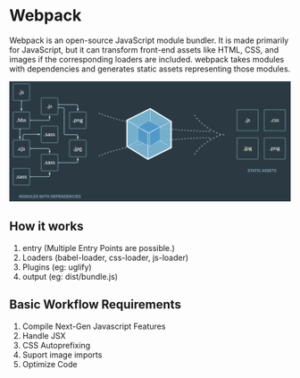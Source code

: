 # Webpack

Webpack is an open-source JavaScript module bundler. It is made primarily for JavaScript, but it can transform front-end assets like HTML, CSS, and images if the corresponding loaders are included. webpack takes modules with dependencies and generates static assets representing those modules.

![alt text](./images/webpack.png)


## How it works

1. entry (Multiple Entry Points are possible.)
2. Loaders (babel-loader, css-loader, js-loader)
3. Plugins (eg: uglify)
4. output (eg: dist/bundle.js)

## Basic Workflow Requirements
1. Compile Next-Gen Javascript Features
2. Handle JSX
3. CSS Autoprefixing
4. Suport image imports
5. Optimize Code

